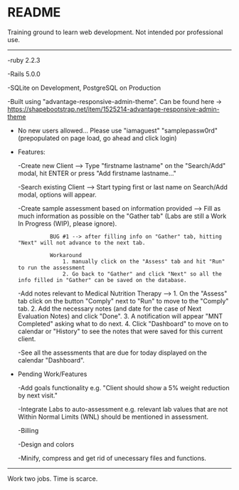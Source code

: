 
# README

Training ground to learn web development. Not intended por professional use.

----------

-ruby 2.2.3


-Rails 5.0.0


-SQLite on Development, PostgreSQL on Production


-Built using "advantage-responsive-admin-theme". Can be found here -> 
	https://shapebootstrap.net/item/1525214-advantage-responsive-admin-theme


* No new users allowed... Please use "iamaguest" "samplepassw0rd" (prepopulated on page load, go ahead and click login)


* Features:


	-Create new Client --> 
		Type "firstname lastname" on the "Search/Add" modal, hit ENTER or press "Add firstname lastname..." 
	

	-Search existing Client --> 
		Start typing first or last name on Search/Add modal, options will appear.
	

	-Create sample assessment based on information provided --> 
		Fill as much information as possible on the "Gather tab" (Labs are still a Work In Progress (WIP), please ignore).
				
				BUG #1 --> after filling info on "Gather" tab, hitting "Next" will not advance to the next tab.
				
				Workaround
					1. manually click on the "Assess" tab and hit "Run" to run the assessment
					2. Go back to "Gather" and click "Next" so all the info filled in "Gather" can be saved on the database.


	-Add notes relevant to Medical Nutrition Therapy --> 
		1. On the "Assess" tab click on the button "Comply" next to "Run" to move to the "Comply" tab. 
		2. Add the necessary notes (and date for the case of Next Evaluation Notes) and click "Done".
		3. A notification will appear "MNT Completed" asking what to do next. 
		4. Click "Dashboard" to move on to calendar or "History" to see the notes that were saved for this current client.


	-See all the assessments that are due for today displayed on the calendar "Dashboard".


* Pending Work/Features
	

	-Add goals functionality
		e.g. "Client should show a 5% weight reduction by next visit."


	-Integrate Labs to auto-assessment
		e.g. relevant lab values that are not Within Normal Limits (WNL) should be mentioned in assessment.


	-Billing


	-Design and colors


	-Minify, compress and get rid of unecessary files and functions.


_____________________________________

Work two jobs. Time is scarce. 
